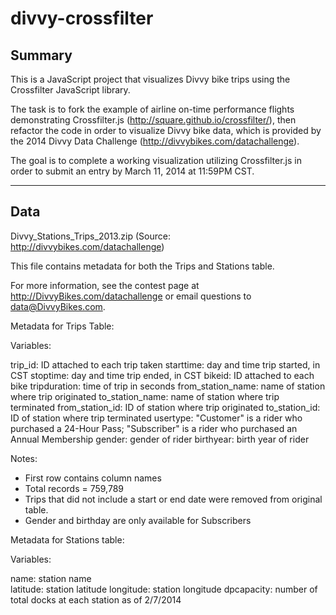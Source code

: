 divvy-crossfilter
=============

## Summary
This is a JavaScript project that visualizes Divvy bike trips using the Crossfilter JavaScript library.

The task is to fork the example of airline on-time performance flights demonstrating Crossfilter.js (http://square.github.io/crossfilter/), then refactor the code in order to visualize Divvy bike data, which is provided by the 2014 Divvy Data Challenge (http://divvybikes.com/datachallenge).

The goal is to complete a working visualization utilizing Crossfilter.js in order to submit an entry by March 11, 2014 at 11:59PM CST.

---

## Data
Divvy_Stations_Trips_2013.zip
(Source: http://divvybikes.com/datachallenge)

This file contains metadata for both the Trips and Stations table.

For more information, see the contest page at http://DivvyBikes.com/datachallenge or email questions to data@DivvyBikes.com. 


Metadata for Trips Table:

Variables:

trip_id: ID attached to each trip taken
starttime: day and time trip started, in CST
stoptime: day and time trip ended, in CST
bikeid: ID attached to each bike
tripduration: time of trip in seconds 
from_station_name: name of station where trip originated
to_station_name: name of station where trip terminated 
from_station_id: ID of station where trip originated
to_station_id: ID of station where trip terminated
usertype: "Customer" is a rider who purchased a 24-Hour Pass; "Subscriber" is a rider who purchased an Annual Membership
gender: gender of rider
birthyear: birth year of rider


Notes:

* First row contains column names
* Total records = 759,789
* Trips that did not include a start or end date were removed from original table.
* Gender and birthday are only available for Subscribers



Metadata for Stations table:

Variables:

name: station name    
latitude: station latitude
longitude: station longitude
dpcapacity: number of total docks at each station as of 2/7/2014
